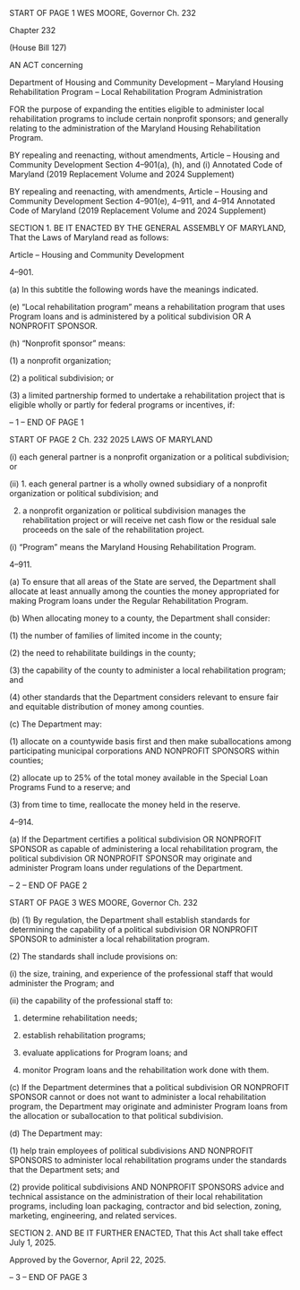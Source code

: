 START OF PAGE 1
WES MOORE, Governor Ch. 232

Chapter 232

(House Bill 127)

AN ACT concerning

Department of Housing and Community Development – Maryland Housing
Rehabilitation Program – Local Rehabilitation Program Administration

FOR the purpose of expanding the entities eligible to administer local rehabilitation
programs to include certain nonprofit sponsors; and generally relating to the
administration of the Maryland Housing Rehabilitation Program.

BY repealing and reenacting, without amendments,
Article – Housing and Community Development
Section 4–901(a), (h), and (i)
Annotated Code of Maryland
(2019 Replacement Volume and 2024 Supplement)

BY repealing and reenacting, with amendments,
Article – Housing and Community Development
Section 4–901(e), 4–911, and 4–914
Annotated Code of Maryland
(2019 Replacement Volume and 2024 Supplement)

SECTION 1. BE IT ENACTED BY THE GENERAL ASSEMBLY OF MARYLAND,
That the Laws of Maryland read as follows:

Article – Housing and Community Development

4–901.

(a) In this subtitle the following words have the meanings indicated.

(e) “Local rehabilitation program” means a rehabilitation program that uses
Program loans and is administered by a political subdivision OR A NONPROFIT SPONSOR.

(h) “Nonprofit sponsor” means:

(1) a nonprofit organization;

(2) a political subdivision; or

(3) a limited partnership formed to undertake a rehabilitation project that
is eligible wholly or partly for federal programs or incentives, if:

– 1 –
END OF PAGE 1

START OF PAGE 2
Ch. 232 2025 LAWS OF MARYLAND

(i) each general partner is a nonprofit organization or a political
subdivision; or

(ii) 1. each general partner is a wholly owned subsidiary of a
nonprofit organization or political subdivision; and

2. a nonprofit organization or political subdivision manages
the rehabilitation project or will receive net cash flow or the residual sale proceeds on the
sale of the rehabilitation project.

(i) “Program” means the Maryland Housing Rehabilitation Program.

4–911.

(a) To ensure that all areas of the State are served, the Department shall allocate
at least annually among the counties the money appropriated for making Program loans
under the Regular Rehabilitation Program.

(b) When allocating money to a county, the Department shall consider:

(1) the number of families of limited income in the county;

(2) the need to rehabilitate buildings in the county;

(3) the capability of the county to administer a local rehabilitation
program; and

(4) other standards that the Department considers relevant to ensure fair
and equitable distribution of money among counties.

(c) The Department may:

(1) allocate on a countywide basis first and then make suballocations
among participating municipal corporations AND NONPROFIT SPONSORS within counties;

(2) allocate up to 25% of the total money available in the Special Loan
Programs Fund to a reserve; and

(3) from time to time, reallocate the money held in the reserve.

4–914.

(a) If the Department certifies a political subdivision OR NONPROFIT SPONSOR
as capable of administering a local rehabilitation program, the political subdivision OR
NONPROFIT SPONSOR may originate and administer Program loans under regulations of
the Department.

– 2 –
END OF PAGE 2

START OF PAGE 3
WES MOORE, Governor Ch. 232

(b) (1) By regulation, the Department shall establish standards for
determining the capability of a political subdivision OR NONPROFIT SPONSOR to
administer a local rehabilitation program.

(2) The standards shall include provisions on:

(i) the size, training, and experience of the professional staff that
would administer the Program; and

(ii) the capability of the professional staff to:

1. determine rehabilitation needs;

2. establish rehabilitation programs;

3. evaluate applications for Program loans; and

4. monitor Program loans and the rehabilitation work done
with them.

(c) If the Department determines that a political subdivision OR NONPROFIT
SPONSOR cannot or does not want to administer a local rehabilitation program, the
Department may originate and administer Program loans from the allocation or
suballocation to that political subdivision.

(d) The Department may:

(1) help train employees of political subdivisions AND NONPROFIT
SPONSORS to administer local rehabilitation programs under the standards that the
Department sets; and

(2) provide political subdivisions AND NONPROFIT SPONSORS advice and
technical assistance on the administration of their local rehabilitation programs, including
loan packaging, contractor and bid selection, zoning, marketing, engineering, and related
services.

SECTION 2. AND BE IT FURTHER ENACTED, That this Act shall take effect July
1, 2025.

Approved by the Governor, April 22, 2025.

– 3 –
END OF PAGE 3